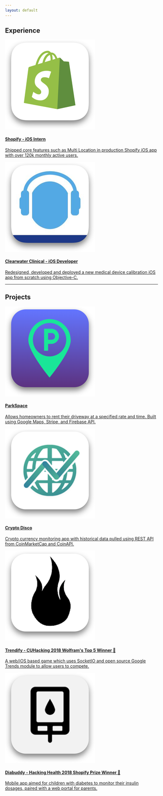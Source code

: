 ```yaml
---
layout: default
---
```


## Experience

<div class="app-desc">
  <a target='_blank' href="https://www.shopify.ca/">
    <img class="exp-icon" src="/assets/img/ShopifyIcon.png">
    <div class='content'>
      <h4>Shopify - iOS Intern</h4>
      <p>Shipped core features such as Multi Location in production Shopify iOS app with over 120k monthly active users.</p>
    </div>
  </a>
</div>

<div class="app-desc">
  <a target='_blank' href="https://www.shoebox.md/">
    <img class="exp-icon" src="/assets/img/ShoeboxIcon.png">
    <div class='content'>
      <h4>Clearwater Clinical - iOS Developer</h4>
      <p>Redesigned, developed and deployed a new medical device calibration iOS app from scratch using Objective-C.</p>
    </div>
  </a>
</div>

----
## Projects

<div class="app-desc">
  <a target='_blank' href="https://github.com/schmidyy/ParkSpace">
    <img class="exp-icon" src="/assets/img/PSIcon.png">
    <div class='content'>
      <h4>ParkSpace</h4>
      <p>Allows homeowners to rent their driveway at a specified rate and time. Built using Google Maps, Stripe, and Firebase API.</p>
    </div>
  </a>
</div>

<div class="app-desc">
  <a target='_blank' href="https://github.com/schmidyy/SwiftyCryptoDisco">
    <img class="exp-icon" src="/assets/img/CDIcon.png">
    <div class='content'>
      <h4>Crypto Disco</h4>
      <p>Crypto currency monitoring app with historical data pulled using REST API from CoinMarketCap and CoinAPI.</p>
    </div>
  </a>
</div>

<div class="app-desc">
  <a target='_blank' href="https://devpost.com/software/trendify-bdsve7">
    <img class="exp-icon" src="/assets/img/TrendifyIcon.png">
    <div class='content'>
      <h4>Trendify - CUHacking 2018 Wolfram's Top 5 Winner 👑</h4>
      <p>A web/iOS based game which uses SocketIO and open source Google Trends module to allow users to compete.</p>
    </div>
  </a>
</div>

<div class="app-desc">
  <a target='_blank' href="https://github.com/diabuddy/ios">
    <img class="exp-icon" src="/assets/img/DiabuddyIcon.png">
    <div class='content'>
      <h4>Diabuddy - Hacking Health 2018 Shopify Prize Winner 👑</h4>
      <p>Mobile app aimed for children with diabetes to monitor their insulin dosages, paired with a web portal for parents.</p>
    </div>
  </a>
</div>